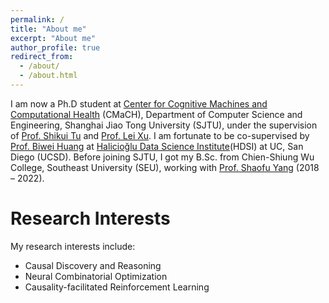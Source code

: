 ```yaml
---
permalink: /
title: "About me"
excerpt: "About me"
author_profile: true
redirect_from: 
  - /about/
  - /about.html
---
```

I am now a Ph.D student at [Center for Cognitive Machines and Computational Health](http://cmach.sjtu.edu.cn/) (CMaCH), Department of Computer Science and Engineering, Shanghai Jiao Tong University (SJTU), under the supervision of [Prof. Shikui Tu](https://www.cs.sjtu.edu.cn/~tushikui/) and [Prof. Lei Xu](https://www.cs.sjtu.edu.cn/~lxu/). I am fortunate to be co-supervised by [Prof. Biwei Huang](https://biweihuang.com/) at [Halicioğlu Data Science Institute](https://datascience.ucsd.edu/)(HDSI) at UC, San Diego (UCSD). Before joining SJTU, I got my B.Sc. from Chien-Shiung Wu College, Southeast University (SEU), working with [Prof. Shaofu Yang](https://sfyangcs.github.io/) (2018 – 2022).

# Research Interests

My research interests include:

* Causal Discovery and Reasoning
* Neural Combinatorial Optimization
* Causality-facilitated Reinforcement Learning
